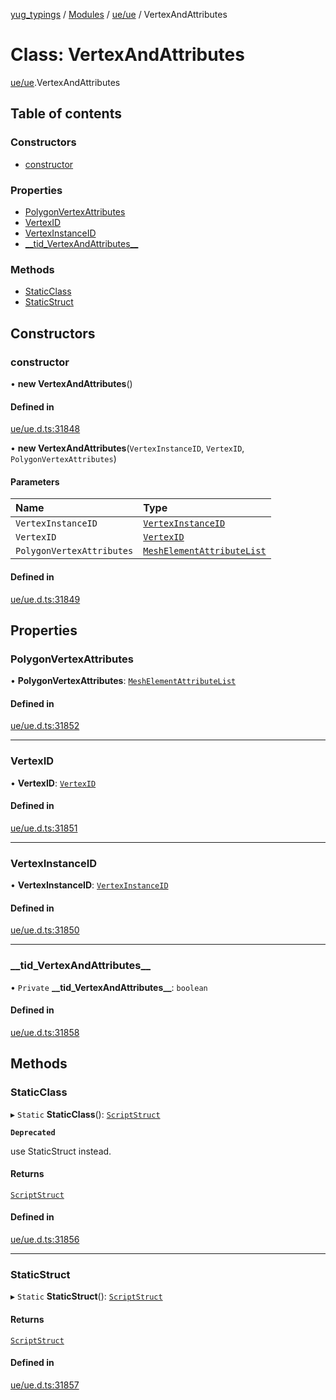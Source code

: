 [yug_typings](../README.md) / [Modules](../modules.md) / [ue/ue](../modules/ue_ue.md) / VertexAndAttributes

# Class: VertexAndAttributes

[ue/ue](../modules/ue_ue.md).VertexAndAttributes

## Table of contents

### Constructors

- [constructor](ue_ue.VertexAndAttributes.md#constructor)

### Properties

- [PolygonVertexAttributes](ue_ue.VertexAndAttributes.md#polygonvertexattributes)
- [VertexID](ue_ue.VertexAndAttributes.md#vertexid)
- [VertexInstanceID](ue_ue.VertexAndAttributes.md#vertexinstanceid)
- [\_\_tid\_VertexAndAttributes\_\_](ue_ue.VertexAndAttributes.md#__tid_vertexandattributes__)

### Methods

- [StaticClass](ue_ue.VertexAndAttributes.md#staticclass)
- [StaticStruct](ue_ue.VertexAndAttributes.md#staticstruct)

## Constructors

### constructor

• **new VertexAndAttributes**()

#### Defined in

[ue/ue.d.ts:31848](https://github.com/YugMetaverse/yug_typings/blob/25cad34/ue/ue.d.ts#L31848)

• **new VertexAndAttributes**(`VertexInstanceID`, `VertexID`, `PolygonVertexAttributes`)

#### Parameters

| Name | Type |
| :------ | :------ |
| `VertexInstanceID` | [`VertexInstanceID`](ue_ue.VertexInstanceID.md) |
| `VertexID` | [`VertexID`](ue_ue.VertexID.md) |
| `PolygonVertexAttributes` | [`MeshElementAttributeList`](ue_ue.MeshElementAttributeList.md) |

#### Defined in

[ue/ue.d.ts:31849](https://github.com/YugMetaverse/yug_typings/blob/25cad34/ue/ue.d.ts#L31849)

## Properties

### PolygonVertexAttributes

• **PolygonVertexAttributes**: [`MeshElementAttributeList`](ue_ue.MeshElementAttributeList.md)

#### Defined in

[ue/ue.d.ts:31852](https://github.com/YugMetaverse/yug_typings/blob/25cad34/ue/ue.d.ts#L31852)

___

### VertexID

• **VertexID**: [`VertexID`](ue_ue.VertexID.md)

#### Defined in

[ue/ue.d.ts:31851](https://github.com/YugMetaverse/yug_typings/blob/25cad34/ue/ue.d.ts#L31851)

___

### VertexInstanceID

• **VertexInstanceID**: [`VertexInstanceID`](ue_ue.VertexInstanceID.md)

#### Defined in

[ue/ue.d.ts:31850](https://github.com/YugMetaverse/yug_typings/blob/25cad34/ue/ue.d.ts#L31850)

___

### \_\_tid\_VertexAndAttributes\_\_

• `Private` **\_\_tid\_VertexAndAttributes\_\_**: `boolean`

#### Defined in

[ue/ue.d.ts:31858](https://github.com/YugMetaverse/yug_typings/blob/25cad34/ue/ue.d.ts#L31858)

## Methods

### StaticClass

▸ `Static` **StaticClass**(): [`ScriptStruct`](ue_ue.ScriptStruct.md)

**`Deprecated`**

use StaticStruct instead.

#### Returns

[`ScriptStruct`](ue_ue.ScriptStruct.md)

#### Defined in

[ue/ue.d.ts:31856](https://github.com/YugMetaverse/yug_typings/blob/25cad34/ue/ue.d.ts#L31856)

___

### StaticStruct

▸ `Static` **StaticStruct**(): [`ScriptStruct`](ue_ue.ScriptStruct.md)

#### Returns

[`ScriptStruct`](ue_ue.ScriptStruct.md)

#### Defined in

[ue/ue.d.ts:31857](https://github.com/YugMetaverse/yug_typings/blob/25cad34/ue/ue.d.ts#L31857)
